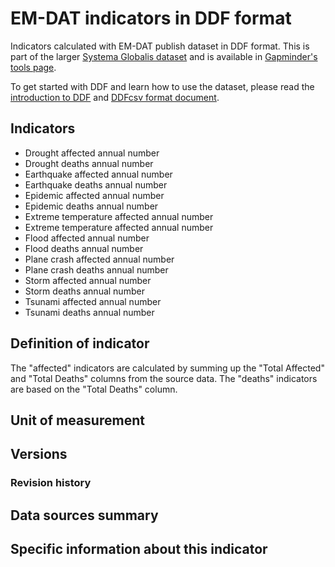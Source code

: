 # EM-DAT indicators in DDF format

Indicators calculated with EM-DAT publish dataset in DDF format. This is part of the larger
[Systema Globalis dataset][3] and is available in [Gapminder's tools page][4].

To get started with DDF and learn how to use the dataset, please read the
[introduction to DDF][1] and [DDFcsv format document][2].

[1]: https://open-numbers.github.io/ddf.html
[2]: https://docs.google.com/document/d/1aynARjsrSgOKsO1dEqboTqANRD1O9u7J_xmxy8m5jW8
[3]: https://github.com/open-numbers/ddf--gapminder--systema_globalis/
[4]: www.gapminder.org/tools/

## Indicators

- Drought affected annual number
- Drought deaths annual number
- Earthquake affected annual number
- Earthquake deaths annual number
- Epidemic affected annual number
- Epidemic deaths annual number
- Extreme temperature affected annual number
- Extreme temperature affected annual number
- Flood affected annual number
- Flood deaths annual number
- Plane crash affected annual number
- Plane crash deaths annual number
- Storm affected annual number
- Storm deaths annual number
- Tsunami affected annual number
- Tsunami deaths annual number

## Definition of indicator

The "affected" indicators are calculated by summing up the "Total Affected" and "Total Deaths" columns from the source data. The "deaths" indicators are based on the "Total Deaths" column.

## Unit of measurement


## Versions


### Revision history


## Data sources summary


## Specific information about this indicator
